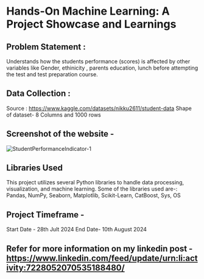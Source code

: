 # Hands-On Machine Learning: A Project Showcase and Learnings

## Problem Statement :
 Understands how the students performance (scores) is affected by other variables like Gender, ethinicity , parents education, lunch before attempting the test and test preparation course.

## Data Collection : 
Source : https://www.kaggle.com/datasets/nikku2611/student-data 
Shape of dataset- 8 Columns and 1000 rows

## Screenshot of the website -
![StudentPerformanceIndicator-1](https://github.com/user-attachments/assets/7e8d8545-16a0-4daa-a195-e7a91dc80adf)


## Libraries Used
This project utilizes several Python libraries to handle data processing, visualization, and machine learning. Some of the libraries used are-:
Pandas,
NumPy,
Seaborn,
Matplotlib,
Scikit-Learn,
CatBoost,
Sys,
OS

## Project Timeframe -
Start Date - 28th Jult 2024
End Date- 10th August 2024

## Refer for more information on my linkedin post - https://www.linkedin.com/feed/update/urn:li:activity:7228052070535188480/


 
